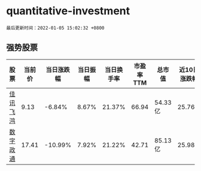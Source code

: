 # quantitative-investment

`最后更新时间：2022-01-05 15:02:32 +0800`

## 强势股票

|股票|当前价|当日涨跌幅|当日振幅|当日换手率|市盈率TTM|总市值|近10日涨跌幅|
|----|----|----|----|----|----|----|----|
|[佳讯飞鸿](https://xueqiu.com/S/SZ300213)|9.13|-6.84%|8.67%|21.37%|66.94|54.33亿|25.76%|
|[数字政通](https://xueqiu.com/S/SZ300075)|17.41|-10.99%|7.92%|21.22%|42.71|85.13亿|25.98%|
